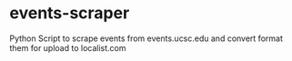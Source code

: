# events-scraper
Python Script to scrape events from events.ucsc.edu and convert format them for upload to localist.com
